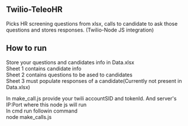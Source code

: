 ## Twilio-TeleoHR
Picks HR screening questions from xlsx, calls to candidate to ask those questions and stores responses. (Twilio-Node JS integration)

## How to run
Store your questions and  candidates info in Data.xlsx  
Sheet 1 contains candidate info  
Sheet 2 contains questions to be ased to candidates  
Sheet 3 must populate responses of a candidate(Currently not present in Data.xlsx)    

In make_call.js provide your twili accountSID and tokenId. And server's IP:Port where this node js will run  
In cmd run followin command  
node make_calls.js  



